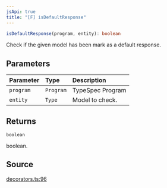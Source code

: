 ```yaml
---
jsApi: true
title: "[F] isDefaultResponse"
---
```


```ts
isDefaultResponse(program, entity): boolean
```

Check if the given model has been mark as a default response.

## Parameters

| Parameter | Type      | Description      |
| :-------- | :-------- | :--------------- |
| `program` | `Program` | TypeSpec Program |
| `entity`  | `Type`    | Model to check.  |

## Returns

`boolean`

boolean.

## Source

[decorators.ts:96](https://github.com/markcowl/cadl/blob/1a6d2b70/packages/openapi/src/decorators.ts#L96)
